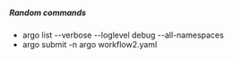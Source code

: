 ##### Random commands
* argo list --verbose --loglevel debug --all-namespaces
* argo submit -n argo workflow2.yaml
